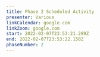 ```yaml
---
title: Phase 2 Scheduled Activity
presenter: Various
linkCalendar: google.com
linkZoom: google.com
start: 2022-02-07T23:53:21.289Z
end: 2022-02-07T23:53:22.158Z
phaseNumber: 2
---
```

